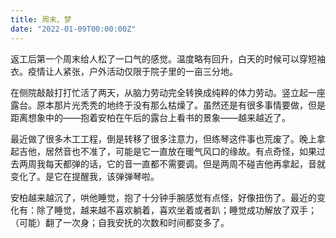 ```yaml
---
title: 周末、梦
date: "2022-01-09T00:00:00Z"
---
```


返工后第一个周末给人松了一口气的感觉。温度略有回升，白天的时候可以穿短袖衣。疫情让人紧张，户外活动仅限于院子里的一亩三分地。

在侧院敲敲打打忙活了两天，从脑力劳动完全转换成纯粹的体力劳动。竖立起一座露台。原本那片光秃秃的地终于没有那么枯燥了。虽然还是有很多事情要做，但是距离想象中的——抱着安柏在午后的露台上看书的景象——越来越近了。

最近做了很多木工工程，倒是转移了很多注意力，但练琴这件事也荒废了。晚上拿起吉他，居然音也不准了，可能是它一直放在暖气风口的缘故。有点奇怪，如果过去两周我每天都弹的话，它的音一直都不需要调。但是两周不碰吉他再拿起，音就变化了。是它在提醒我，该弹弹琴啦。

安柏越来越沉了，哄他睡觉，抱了十分钟手腕感觉有点怪，好像扭伤了。最近的变化有：除了睡觉，越来越不喜欢躺着，喜欢坐着或者趴；睡觉成功解放了双手；（可能）翻了一次身；自我安抚的次数和时间都变多了。

<!-- 周六睡前读《潮骚》。一本很薄的书。被三岛由纪夫那细腻唯美的文字捕获。读书的时候，总是会想着她，哪怕文字中的情节和背景与和她的记忆毫无关系。

翻她的旧日微博，喜欢她偶尔的吐槽和散落在时间之井里的那些巧思。也不知道划了多久，翻到她曾艾特那个人的一些话语。有那么一刻，全神贯注，变成训练有素的警犬，连一个标点符号都是意义重大的。顺藤摸瓜，又翻到那个人的微博。突然就疲惫了，眼睛也没办法聚焦在手机屏幕上了。唉，我这把年纪已经不适合做这种人肉搜索的苦力劳动了。虽然只有她，能让我产生一些动力，可知道做这件事并不会带来任何结果。看了一会儿便关掉了app。

然后就梦到了她。起床以后还想着趁着记忆新鲜赶快记下来。刷完牙以后就像是失忆了一样，感到每一秒钟梦的细节都在离我而去。只记得和她参加一个持续好几天的类似密室逃脱一样的活动。每天需要乘坐大巴车到一个地方去。我和她坐在一起，她在车上煮了两碗面，我们一人吃一碗，看着窗外熙熙攘攘。

进入梦乡如同进入平行世界，在梦里和她相处是那么的理所当然：和她熟悉地讲话、有默契地做一件事情。醒来后看到她画的睡莲。真想给她发个消息。 -->
